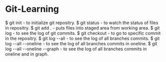 # Git-Learning
$ git init - to initialize git repositry.
$ git status - to watch the status of files in repositry.
$ git add . - puts files into staged area from working area.
$ git log - to see the log of git commits.
$ git checkout <commit id> - to go to specific commit in the repositry.
$ git log --all - to see the log of all branches commits.
$ git log --all --oneline - to see the log of all branches commits in oneline.
$ git log --all --oneline --graph - to see the log of all branches commits in oneline and in graph.
